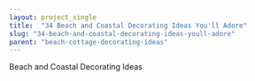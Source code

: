 ```yaml
---
layout: project_single
title:  "34 Beach and Coastal Decorating Ideas You'll Adore"
slug: "34-beach-and-coastal-decorating-ideas-youll-adore"
parent: "beach-cottage-decorating-ideas"
---
```

Beach and Coastal Decorating Ideas